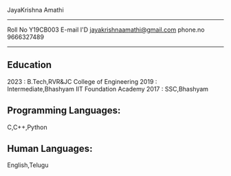 JayaKrishna Amathi

-------------------     ----------------------------
Roll No                        Y19CB003
E-mail I'D                     jayakrishnaamathi@gmail.com
phone.no                       9666327489
-------------------     ----------------------------

Education
---------
2023 
:   B.Tech,RVR&JC College of Engineering
2019
:   Intermediate,Bhashyam IIT Foundation Academy
2017
:   SSC,Bhashyam

Programming Languages:
--------------------
C,C++,Python

Human Languages:
--------------------
English,Telugu
